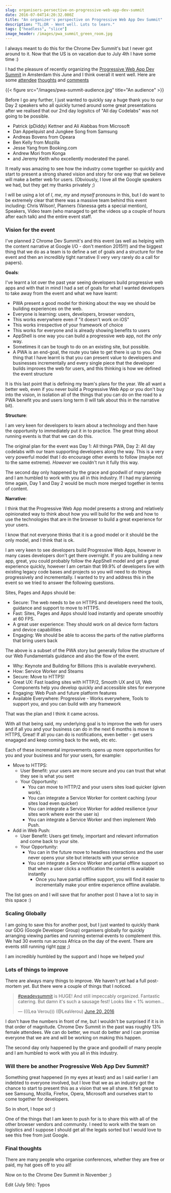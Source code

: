 ```yaml
---
slug: organisers-persective-on-progressive-web-app-dev-summit
date: 2016-07-04T14:20:32.000Z
title: "An organizer's perspective on Progressive Web App Dev Summit"
description: "TL;DR - Went well. Lots to learn."
tags: ["headless", "slice"]
image_header: /images/pwa_summit_green_room.jpg
---
```

I always meant to do this for the Chrome Dev Summit's but I never got around to it.  Now that the US
is on vacation due to July 4th I have some time :)

I had the pleasure of recently organizing the [Progressive Web App Dev Summit](https://events.withgoogle.com/progressive-web-app-dev-summit/)
in Amsterdam this June and I think overall it went well. Here are some [attendee](https://hiddedevries.nl/en/blog/2016-06-22-progressive-web-apps-dev-summit)
[thoughts](https://adactio.com/journal/10866) and [comments](https://medium.com/@trajchevska/pwa-and-the-future-of-web-2c43c1434875?platform=hootsuite#.5h32kouha)

{{< figure src="/images/pwa-summit-audience.jpg" title="An audience" >}}

Before I go any further, I just wanted to quickly say a huge thank you to our Day 2 speakers
who all quickly turned around some great presentations after we realised that our 2nd
day logisitcs of "All day Codelabs" was not going to be possible.

* Patrick (pDiddy) Kettner and Ali Alabbas from Microsoft 
* Dan Appelquist and Jungkee Song from Samsung
* Andreas Bovens from Opeara
* Ben Kelly from Mozilla
* Jesse Yang from Booking.com
* Andrew Mori from Konga
* and Jeremy Keith who excellently moderated the panel.

It really was amazing to see how the industry come together so quickly and start to present
a strong shared vision and story for one way that we believe will make a better web for users. (Obviously, I love all 
the Google speakers we had, but they get my thanks privately ;)

I will be using a lot of *I*, *me*, *my* and *myself* pronouns in this, but I do want to be extremely clear
that there was a massive team behind this event including: Chris Wilson!, Planners (Vanessa gets a special mention), Speakers, Video team (who
managed to get the videos up a couple of hours after each talk) and the entire event staff.

### Vision for the event

I've planned 2 Chrome Dev Summit's and this event (as well as helping with the content narrative
at Google I/O - don't mention 2015!!!) and the biggest thing that we do as a team is to define
a set of goals and a structure for the event and then an incredibly tight narrative (I very very
rarely do a call for papers).

__Goals__:

I've learnt a lot over the past year seeing developers build progressive web apps and with that in
mind I had a set of goals for what I wanted developers to take away from the event and what we have
learnt:

* PWA present a good model for thinking about the way we should be building experiences on
  the web.
* Everyone is learning: users, developers, browser vendors,  
* This works everywhere even if "it doesn't work on iOS"
* This works irrespective of your framework of choice
* This works for everyone and is already showing benefits to users
* AppShell is one way you can build a progressive web app, not *the only* way.
* Sometimes it can be tough to do on an existing site, but possible.
* A PWA is an end-goal, the route you take to get there is up to you. One thing that I have learnt
  is that you can present value to developers and businesses incrementally and every single
  piece that the developer builds improves the web for users, and this thinking is how 
  we defined the event structure

It is this last point that is defining my team's plans for the year.  We all want a better web,
even if you never build a Progressive Web App or you don't buy into the vision, in isolation
all of the things that you can do on the road to a PWA benefit you and users long term (I will talk about this in
the narrative bit).

__Structure__: 

I am very keen for developers to learn about a technology and then have the opportunity
to immediately put it in to practice. The great thing about running events is that that we can do this. 

The original plan for the event was Day 1: All things PWA, Day 2: All day
codelabs with our team supporting developers along the way. This is a very very powerful
model that I do encourage other events to follow (maybe not to the same extreme).  *However*
we couldn't run it fully this way. 

The second day only happened by the grace and goodwill of many people and I am humbled to work with you all
in this industry.  If I had my planning time again, Day 1 and Day 2 would be much more merged together in
terms of content.

__Narrative__:

I think that the Progressive Web App model presents a strong and relatively opinionated way
to think about how you will build for the web and how to use the technologies that are in 
the browser to build a great experience for your users.  

I know that not everyone thinks that it is a good model or it should be the only model, and 
I think that is ok.

I am very keen to see developers build Progressive Web Apps, however in many cases developers
don't get there overnight. If you are building a new app, great, you could probably follow
the AppShell model and get a great experience quickly, however I am certain that 99.9% of
developers live with existing legacy code bases and projects so you will need
to do things progressively and incrementally. I wanted to try and address this in the event so 
we tried to answer the following questions.

Sites, Pages and Apps should be:

* Secure: The web needs to be on HTTPS and developers need the tools, guidance and support to 
  move to HTTPS.
* Fast: Sites, Pages and Apps should load instantly and operate smoothly at 60 FPS.
* A great user experience: They should work on all device form factors and device capabilities 
* Engaging: We should be able to access the parts of the native platforms that bring users back

The above is a subset of the PWA story but generally follow the structure of our Web Fundamentals
guidance and also the flow of the event.

* Why: Keynote and Building for Billions (this is available everywhere).
* How: Service Worker and Steams
* Secure: Move to HTTPS!
* Great UX: Fast loading sites with HTTP/2, Smooth UX and UI, Web Components help you develop quickly and accessible sites for everyone
* Engaging: Web Push and future platform features
* Available Everywhere: Progressive - Works everywhere, Tools to support you, and you can build with any framework 

That was the plan and I think it came across. 

With all that being said, my underlying goal is to improve the web for users and if all you and your business 
can do in the next 6 months is move to HTTPS, Great! If all you can do is notifications, even better - get 
users enagaged and keep coming back to the web, etc etc.

Each of these incremental improvements opens up more opportunities for you and your business and for your users, 
for example: 

* Move to HTTPS: 
  * User Benefit: your users are more secure and you can trust that what they see is what you sent
  * Your Opportunity: 
     * You can move to HTTP/2 and your users sites load quicker (given work). 
     * You can integrate a Service Worker for content caching (your sites load even quicker)
     * You can integrate a Service Worker for added resilience (your sites work where ever the user is)
     * You can integrate a Service Worker and then implement Web Push.
* Add in Web Push:
  * User Benefit: Users get timely, important and relevant information and come back to your site.
  * Your Opportunity:
     * You can in the future move to headless interactions and the user never opens your site but interacts with your service
     * You can integrate a Service Worker and partial offline support so that when a user clicks a notification the content is available instantly
        * Once you have partial offline support, you will find it easier to incrementally make your entire experience offline available.

The list goes on and I will save that for another post (I have a lot to say in this space :)

### Scaling Globally

I am going to save this for another post, but I just wanted to quickly thank our GDG (Google Developer Group) organisers globally for
quickly arranging viewing parties and running external events to complement this. We had 30 events run across Africa on the
day of the event. There are events still running right [now](https://developers.google.com/events/5488604060319744/) ;)

I am incredibly humbled by the support and I hope we helped you!

### Lots of things to improve

There are always many things to improve.  We haven't yet had a full post-mortem yet. But there were a couple of things
that I noticed.

<blockquote class="twitter-tweet" data-lang="en"><p lang="en" dir="ltr"><a href="https://twitter.com/hashtag/pwadevsummit?src=hash">#pwadevsummit</a> is HUGE! And still impeccably organized. Fantastic catering. But damn it&#39;s such a sausage fest! Looks like &lt; 1% women…</p>&mdash; (((Lea Verou))) (@LeaVerou) <a href="https://twitter.com/LeaVerou/status/744836780457877504">June 20, 2016</a></blockquote>
<script async src="//platform.twitter.com/widgets.js" charset="utf-8"></script>

I don't have the numbers in front of me, but I wouldn't be surprised if it is in that order of magnitude. Chrome
Dev Summit in the past was roughly 13% female attendees. We can do better, we must do better and I can 
promise everyone that we are and will be working on making this happen.

The second day only happened by the grace and goodwill of many people and I am humbled to work with you all
in this industry.

### Will there be another Progressive Web App Dev Summit?

Something great happened (in my eyes at least) and as I said earlier I am indebted to everyone involved, but I love
that we as an industry got the chance to start to present this as a vision that we all share. It felt great to 
see Samsung, Mozilla, Firefox, Opera, Microsoft and ourselves start to come together for developers.

So in short, I hope so! :) 

One of the things that I am keen to push for is to share this with all of the other browser
vendors and community. I need to work with the team on logistics and I suppose I should get all the legals sorted
but I would love to see this free from just Google. 

### Final thoughts

There are many people who organise conferences, whether they are free or paid, my hat goes off to you all!

Now on to the Chrome Dev Summit in November ;)

Edit (July 5th): Typos